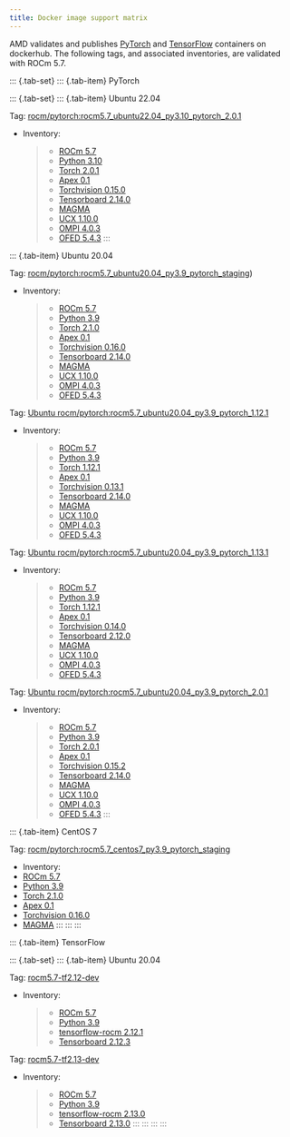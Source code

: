 ```yaml
---
title: Docker image support matrix
---
```


AMD validates and publishes
[PyTorch](https://hub.docker.com/r/rocm/pytorch) and
[TensorFlow](https://hub.docker.com/r/rocm/tensorflow) containers on
dockerhub. The following tags, and associated inventories, are validated
with ROCm 5.7.

::: {.tab-set}
::: {.tab-item}
PyTorch

::: {.tab-set}
::: {.tab-item}
Ubuntu 22.04

Tag:
[rocm/pytorch:rocm5.7\_ubuntu22.04\_py3.10\_pytorch\_2.0.1](https://hub.docker.com/layers/rocm/pytorch/rocm5.7_ubuntu22.04_py3.10_pytorch_2.0.1/images/sha256-21df283b1712f3d73884b9bc4733919374344ceacb694e8fbc2c50bdd3e767ee)

-   Inventory:

    > -   [ROCm 5.7](https://repo.radeon.com/rocm/apt/5.7/)
    > -   [Python
    >     3.10](https://www.python.org/downloads/release/python-31013/)
    > -   [Torch
    >     2.0.1](https://github.com/ROCmSoftwarePlatform/pytorch/tree/release/2.0)
    > -   [Apex
    >     0.1](https://github.com/ROCmSoftwarePlatform/apex/tree/v0.1)
    > -   [Torchvision
    >     0.15.0](https://github.com/pytorch/vision/tree/release/0.15)
    > -   [Tensorboard
    >     2.14.0](https://github.com/tensorflow/tensorboard/tree/2.14)
    > -   [MAGMA](https://bitbucket.org/icl/magma/src/master/)
    > -   [UCX 1.10.0](https://github.com/openucx/ucx/tree/v1.10.0)
    > -   [OMPI 4.0.3](https://github.com/open-mpi/ompi/tree/v4.0.3)
    > -   [OFED
    >     5.4.3](https://content.mellanox.com/ofed/MLNX_OFED-5.3-1.0.5.0/MLNX_OFED_LINUX-5.3-1.0.5.0-ubuntu20.04-x86_64.tgz)
:::

::: {.tab-item}
Ubuntu 20.04

Tag:
[rocm/pytorch:rocm5.7\_ubuntu20.04\_py3.9\_pytorch\_staging](https://hub.docker.com/layers/rocm/pytorch/rocm5.7_ubuntu20.04_py3.9_pytorch_2.0.1/images/sha256-4dd86046e5f777f53ae40a75ecfc76a5e819f01f3b2d40eacbb2db95c2f971d4))

-   Inventory:

    > -   [ROCm 5.7](https://repo.radeon.com/rocm/apt/5.7/)
    > -   [Python
    >     3.9](https://www.python.org/downloads/release/python-3918/)
    > -   [Torch
    >     2.1.0](https://github.com/ROCmSoftwarePlatform/pytorch/tree/rocm5.7_internal_testing)
    > -   [Apex
    >     0.1](https://github.com/ROCmSoftwarePlatform/apex/tree/v0.1)
    > -   [Torchvision
    >     0.16.0](https://github.com/pytorch/vision/tree/release/0.16)
    > -   [Tensorboard
    >     2.14.0](https://github.com/tensorflow/tensorboard/tree/2.14)
    > -   [MAGMA](https://bitbucket.org/icl/magma/src/master/)
    > -   [UCX 1.10.0](https://github.com/openucx/ucx/tree/v1.10.0)
    > -   [OMPI 4.0.3](https://github.com/open-mpi/ompi/tree/v4.0.3)
    > -   [OFED
    >     5.4.3](https://content.mellanox.com/ofed/MLNX_OFED-5.3-1.0.5.0/MLNX_OFED_LINUX-5.3-1.0.5.0-ubuntu20.04-x86_64.tgz)

Tag: [Ubuntu
rocm/pytorch:rocm5.7\_ubuntu20.04\_py3.9\_pytorch\_1.12.1](https://hub.docker.com/layers/rocm/pytorch/rocm5.7_ubuntu20.04_py3.9_pytorch_1.12.1/images/sha256-e67db9373c045a7b6defd43cc3d067e7d49fd5d380f3f8582d2fb219c1756e1f)

-   Inventory:

    > -   [ROCm 5.7](https://repo.radeon.com/rocm/apt/5.7/)
    > -   [Python
    >     3.9](https://www.python.org/downloads/release/python-3918/)
    > -   [Torch
    >     1.12.1](https://github.com/ROCmSoftwarePlatform/pytorch/tree/release/1.12)
    > -   [Apex
    >     0.1](https://github.com/ROCmSoftwarePlatform/apex/tree/v0.1)
    > -   [Torchvision
    >     0.13.1](https://github.com/pytorch/vision/tree/v0.13.1)
    > -   [Tensorboard
    >     2.14.0](https://github.com/tensorflow/tensorboard/tree/2.14)
    > -   [MAGMA](https://bitbucket.org/icl/magma/src/master/)
    > -   [UCX 1.10.0](https://github.com/openucx/ucx/tree/v1.10.0)
    > -   [OMPI 4.0.3](https://github.com/open-mpi/ompi/tree/v4.0.3)
    > -   [OFED
    >     5.4.3](https://content.mellanox.com/ofed/MLNX_OFED-5.3-1.0.5.0/MLNX_OFED_LINUX-5.3-1.0.5.0-ubuntu20.04-x86_64.tgz)

Tag: [Ubuntu
rocm/pytorch:rocm5.7\_ubuntu20.04\_py3.9\_pytorch\_1.13.1](https://hub.docker.com/layers/rocm/pytorch/rocm5.7_ubuntu20.04_py3.9_pytorch_1.13.1/images/sha256-ed99d159026093d2aaf5c48c1e4b0911508773430377051372733f75c340a4c1)

-   Inventory:

    > -   [ROCm 5.7](https://repo.radeon.com/rocm/apt/5.7/)
    > -   [Python
    >     3.9](https://www.python.org/downloads/release/python-3918/)
    > -   [Torch
    >     1.12.1](https://github.com/ROCmSoftwarePlatform/pytorch/tree/release/1.13)
    > -   [Apex
    >     0.1](https://github.com/ROCmSoftwarePlatform/apex/tree/v0.1)
    > -   [Torchvision
    >     0.14.0](https://github.com/pytorch/vision/tree/v0.14.0)
    > -   [Tensorboard
    >     2.12.0](https://github.com/tensorflow/tensorboard/tree/2.12.0)
    > -   [MAGMA](https://bitbucket.org/icl/magma/src/master/)
    > -   [UCX 1.10.0](https://github.com/openucx/ucx/tree/v1.10.0)
    > -   [OMPI 4.0.3](https://github.com/open-mpi/ompi/tree/v4.0.3)
    > -   [OFED
    >     5.4.3](https://content.mellanox.com/ofed/MLNX_OFED-5.3-1.0.5.0/MLNX_OFED_LINUX-5.3-1.0.5.0-ubuntu20.04-x86_64.tgz)

Tag: [Ubuntu
rocm/pytorch:rocm5.7\_ubuntu20.04\_py3.9\_pytorch\_2.0.1](https://hub.docker.com/layers/rocm/pytorch/rocm5.7_ubuntu20.04_py3.9_pytorch_2.0.1/images/sha256-4dd86046e5f777f53ae40a75ecfc76a5e819f01f3b2d40eacbb2db95c2f971d4)

-   Inventory:

    > -   [ROCm 5.7](https://repo.radeon.com/rocm/apt/5.7/)
    > -   [Python
    >     3.9](https://www.python.org/downloads/release/python-3918/)
    > -   [Torch
    >     2.0.1](https://github.com/ROCmSoftwarePlatform/pytorch/tree/release/2.0)
    > -   [Apex
    >     0.1](https://github.com/ROCmSoftwarePlatform/apex/tree/v0.1)
    > -   [Torchvision
    >     0.15.2](https://github.com/pytorch/vision/tree/release/0.15)
    > -   [Tensorboard
    >     2.14.0](https://github.com/tensorflow/tensorboard/tree/2.14)
    > -   [MAGMA](https://bitbucket.org/icl/magma/src/master/)
    > -   [UCX 1.10.0](https://github.com/openucx/ucx/tree/v1.10.0)
    > -   [OMPI 4.0.3](https://github.com/open-mpi/ompi/tree/v4.0.3)
    > -   [OFED
    >     5.4.3](https://content.mellanox.com/ofed/MLNX_OFED-5.3-1.0.5.0/MLNX_OFED_LINUX-5.3-1.0.5.0-ubuntu20.04-x86_64.tgz)
:::

::: {.tab-item}
CentOS 7

Tag:
[rocm/pytorch:rocm5.7\_centos7\_py3.9\_pytorch\_staging](https://hub.docker.com/layers/rocm/pytorch/rocm5.7_centos7_py3.9_pytorch_staging/images/sha256-92240cdf0b4aa7afa76fc78be995caa19ee9c54b5c9f1683bdcac28cedb58d2b)

-   Inventory:
-   [ROCm 5.7](https://repo.radeon.com/rocm/yum/5.7/)
-   [Python 3.9](https://www.python.org/downloads/release/python-3918/)
-   [Torch
    2.1.0](https://github.com/ROCmSoftwarePlatform/pytorch/tree/rocm5.7_internal_testing)
-   [Apex 0.1](https://github.com/ROCmSoftwarePlatform/apex/tree/v0.1)
-   [Torchvision
    0.16.0](https://github.com/pytorch/vision/tree/release/0.16)
-   [MAGMA](https://bitbucket.org/icl/magma/src/master/)
:::
:::
:::

::: {.tab-item}
TensorFlow

::: {.tab-set}
::: {.tab-item}
Ubuntu 20.04

Tag:
[rocm5.7-tf2.12-dev](https://hub.docker.com/layers/rocm/tensorflow/rocm5.7-tf2.12-dev/images/sha256-e0ac4d49122702e5167175acaeb98a79b9500f585d5e74df18facf6b52ce3e59)

-   Inventory:

    > -   [ROCm 5.7](https://repo.radeon.com/rocm/apt/5.7/)
    > -   [Python
    >     3.9](https://www.python.org/downloads/release/python-3918/)
    > -   [tensorflow-rocm
    >     2.12.1](https://pypi.org/project/tensorflow-rocm/2.12.1.570/)
    > -   [Tensorboard
    >     2.12.3](https://github.com/tensorflow/tensorboard/tree/2.12)

Tag:
[rocm5.7-tf2.13-dev](https://hub.docker.com/layers/rocm/tensorflow/rocm5.7-tf2.13-dev/images/sha256-6f995539eebc062aac2b53db40e2b545192d8b032d0deada8c24c6651a7ac332)

-   Inventory:

    > -   [ROCm 5.7](https://repo.radeon.com/rocm/apt/5.7/)
    > -   [Python
    >     3.9](https://www.python.org/downloads/release/python-3918/)
    > -   [tensorflow-rocm
    >     2.13.0](https://pypi.org/project/tensorflow-rocm/2.13.0.570/)
    > -   [Tensorboard
    >     2.13.0](https://github.com/tensorflow/tensorboard/tree/2.13)
:::
:::
:::
:::
